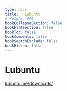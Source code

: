 ```yaml
---
type: docs
title: 🔷 Lubuntu
# weight: 900
bookCollapseSection: false
bookFlatSection: false
bookToc: false
bookComments: false
bookSearchExclude: false
bookHidden: false
---
```


# Lubuntu

[lubuntu.me/downloads/](https://lubuntu.me/downloads/?nt)

